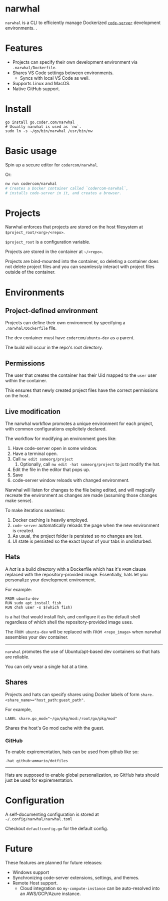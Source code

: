 # narwhal

`narwhal` is a CLI to efficiently manage Dockerized [`code-server`](https://github.com/codercom/code-server) development environments.
.

# Features

- Projects can specify their own development environment via `.narwhal/Dockerfile`.
- Shares VS Code settings between environments.
	- Syncs with local VS Code as well.
- Supports Linux and MacOS.
- Native GitHub support.

# Install

```
go install go.coder.com/narwhal
# Usually narwhal is used as `nw`.
sudo ln -s ~/go/bin/narwhal /usr/bin/nw 
```

# Basic usage

Spin up a secure editor for `codercom/narwhal`.

Or:

```bash
nw run codercom/narwhal
# Creates a Docker container called `codercom-narwhal`,
# installs code-server in it, and creates a browser.
```

# Projects

Narwhal enforces that projects are stored on the host filesystem at `$project_root/<org>/<repo>`.

`$project_root` is a configuration variable.

Projects are stored in the container at `~/<repo>`.

Projects are bind-mounted into the container, so deleting a container does not delete project files
and you can seamlessly interact with project files outside of the container.

# Environments

## Project-defined environment 

Projects can define their own environment by specifying a `.narwhal/Dockerfile` file.

The dev container must have `codercom/ubuntu-dev` as a parent.

The build will occur in the repo's root directory.

## Permissions

The user that creates the container has their Uid mapped to the `user` user within the container.

This ensures that newly created project files have the correct permissions on 
the host.

## Live modification

The narwhal workflow promotes a unique environment for each project, with common
configurations explicitely declared.


The workflow for modifying an environment goes like:

1) Have code-server open in some window.
1) Have a terminal open.
1) Call `nw edit someorg/project`
    1) Optionally, call `nw edit -hat someorg/project` to just modify the hat.
1) Edit the file in the editor that pops up.
1) Save
1) code-server window reloads with changed environment.

Narwhal will listen for changes to the file being edited, and will magically
recreate the environment as changes are made (assuming those changes make
sense).

To make iterations seamless:

1) Docker caching is heavily employed.
1) `code-server` automatically reloads the page when the new environment is
created.
1) As usual, the project folder is persisted so no changes are lost.
1) UI state is persisted so the exact layout of your tabs in undisturbed.

## Hats

A _hat_ is a build directory with a Dockerfile which has it's `FROM` clause 
replaced with the repository-provided image. Essentially, hats let you
personalize your development environment.

For example:

```
FROM ubuntu-dev
RUN sudo apt install fish
RUN chsh user -s $(which fish)
```

is a hat that would install fish, and configure it as the default
shell regardless of which shell the repository-provided image uses.

The `FROM ubuntu-dev` will be replaced with `FROM <repo_image>` when narwhal
assembles your dev container.

---

`narwhal` promotes the use of Ubuntu/apt-based dev containers so that hats are 
reliable.

You can only wear a single hat at a time.

## Shares

Projects and hats can specify shares using Docker labels of form 
`share.<share_name>="host_path:guest_path"`.

For example, 

```
LABEL share.go_mod="~/go/pkg/mod:/root/go/pkg/mod"
```

Shares the host's Go mod cache with the guest.


### GitHub

To enable expirementation, hats can be used from github like so:

`-hat github:ammario/dotfiles`

---

Hats are supposed to enable global personalization, so GitHub hats should just be used for expirementation.

# Configuration

A self-documenting configuration is stored  at `~/.config/narwhal/narwhal.toml`

Checkout `defaultconfig.go` for the default config.

# Future

These features are planned for future releases:

- Windows support
- Synchronizing code-server extensions, settings, and themes.
- Remote Host support.
    - Cloud integration so `my-compute-instance` can be auto-resolved into an AWS/GCP/Azure instance.
